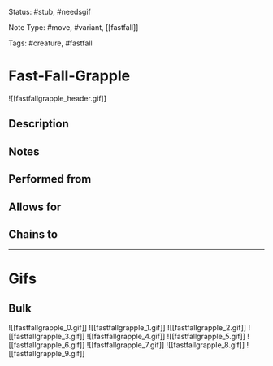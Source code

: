Status: #stub, #needsgif 

Note Type: #move, #variant, [[fastfall]]

Tags: #creature, #fastfall 

# Fast-Fall-Grapple
![[fastfallgrapple_header.gif]]
## Description


## Notes


## Performed from


## Allows for


## Chains to


___
# Gifs
## Bulk
![[fastfallgrapple_0.gif]]
![[fastfallgrapple_1.gif]]
![[fastfallgrapple_2.gif]]
![[fastfallgrapple_3.gif]]
![[fastfallgrapple_4.gif]]
![[fastfallgrapple_5.gif]]
![[fastfallgrapple_6.gif]]
![[fastfallgrapple_7.gif]]
![[fastfallgrapple_8.gif]]
![[fastfallgrapple_9.gif]]